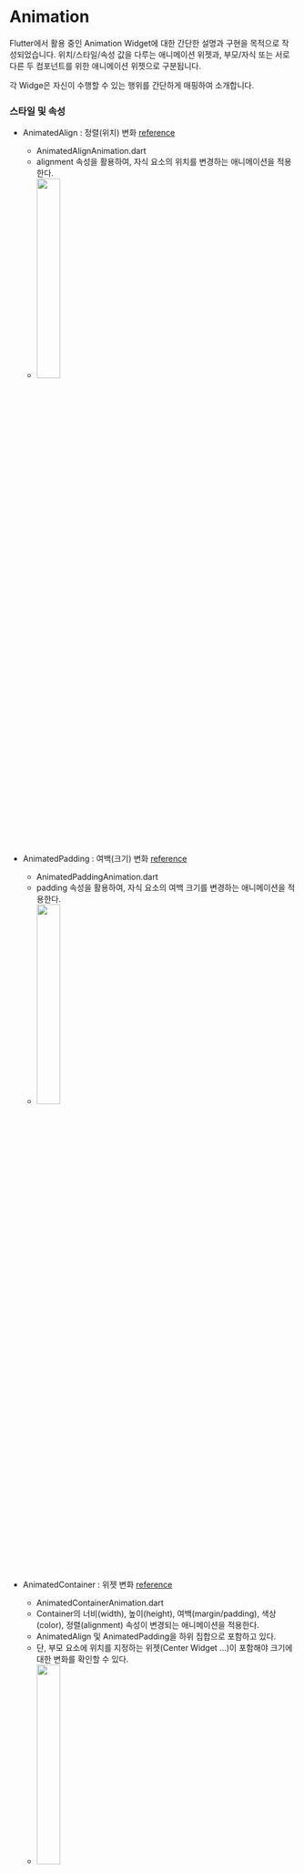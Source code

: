 # Animation

Flutter에서 활용 중인 Animation Widget에 대한 간단한 설명과 구현을 목적으로 작성되었습니다. 위치/스타일/속성 값을 다루는 애니메이션 위젯과, 부모/자식 또는 서로 다른 두 컴포넌트를 위한 애니메이션 위젯으로 구분됩니다.

각 Widge은 자신이 수행할 수 있는 행위를 간단하게 매핑하여 소개합니다.

### 스타일 및 속성

- AnimatedAlign : 정렬(위치) 변화 [reference](https://api.flutter.dev/flutter/widgets/AnimatedAlign-class.html)

  - AnimatedAlignAnimation.dart
  - alignment 속성을 활용하여, 자식 요소의 위치를 변경하는 애니메이션을 적용한다.
  - <Image width="30%" src="https://github.com/Jisup/flutter_sample/assets/49368118/2881912a-0b8b-4563-a2a2-c1b78153136a">

- AnimatedPadding : 여백(크기) 변화 [reference](https://api.flutter.dev/flutter/widgets/AnimatedPadding-class.html)

  - AnimatedPaddingAnimation.dart
  - padding 속성을 활용하여, 자식 요소의 여백 크기를 변경하는 애니메이션을 적용한다.
  - <Image width="30%" src="https://github.com/Jisup/flutter_sample/assets/49368118/41430641-1d3d-4cae-8042-ef228f455b69">

- AnimatedContainer : 위젯 변화 [reference](https://api.flutter.dev/flutter/widgets/AnimatedContainer-class.html)

  - AnimatedContainerAnimation.dart
  - Container의 너비(width), 높이(height), 여백(margin/padding), 색상(color), 정렬(alignment) 속성이 변경되는 애니메이션을 적용한다.
  - AnimatedAlign 및 AnimatedPadding을 하위 집합으로 포함하고 있다.
  - 단, 부모 요소에 위치를 지정하는 위젯(Center Widget ...)이 포함해야 크기에 대한 변화를 확인할 수 있다.
  - <Image width="30%" src="https://github.com/Jisup/flutter_sample/assets/49368118/3587f312-c3cb-4138-9866-59d7994e7aff">

### 위치 및 크기

- AnimatedPositioned : 위젯(크기, 위치) 변화 [reference](https://api.flutter.dev/flutter/widgets/AnimatedPositioned-class.html)

  - AnimatedPositionedAnimation.dart
  - 현재 요소에 대하여 너비(width), 높이(height) 속성으로 크기 변화에 대한 애니메이션을 적용하고 상(top), 하(bottom), 좌(left), 우(right) 속성으로 위치 변화에 대한 애니메이션을 적용한다.
  - 단, 부모 요소에 Positioned를 사용할 수 있는 Stack Widget이 포함되어야 활용할 수 있다.
  - 만약, 요소의 위치를 변경할 때 속성 값에 null이 들어가는 경우, 위치 변화에 대한 애니메이션이 적용되지 않는다.
  - 만약, 크기가 변경되지 않는 요소의 경우, SlideTransition Widget을 사용하는 것을 권장하고 있다.
  - <Image width="30%" src="https://github.com/Jisup/flutter_sample/assets/49368118/f0eea9f4-e179-43c2-b6d8-8e3799ab0907">

- SlideTransition : 위치 변화 [reference](https://api.flutter.dev/flutter/widgets/SlideTransition-class.html)

  - SlideTransitionAnimation.dart
  - 크기가 변경되지 않는 요소에, 위치를 변경하는 애니메이션을 적용하기 적합한 위젯이다.
  - AnimationController를 활용하여 요소의 위치를 변경하는 애니메이션을 적용한다.
  - 내부에서 활용되는 Offset의 기준은 1이며, 하위 자식 요소의 크기를 기준으로 잡는다. 만약 dx에 0.25의 Offset을 가지고 있다면, 전체 너비의 25% 만큼 수평 변환이 일어나게 된다.

    - basicExample_SlideTransition.dart

      - SlideTransition을 활용한 가장 기본적인 움직임 예제
      - <Image width="30%" src="https://github.com/Jisup/flutter_sample/assets/49368118/61ddf4f8-31fd-497d-84ed-da81d6578ec4">

    - numberChangeExample_SlideTransition.dart
      - SlideTransition을 활용한 계기판의 숫자 변화 애니메이션 예제
      - <Image width="30%" src="https://github.com/Jisup/flutter_sample/assets/49368118/c9eb9636-72e5-4028-aa09-79e36e97fe89">

- AnimatedSlide : 위치 변화 [reference](https://api.flutter.dev/flutter/widgets/AnimatedSlide-class.html)

  - AnimatedSlideAnimation.dart
  - Offset과 X축, Y축의 Slider를 조절하여 요소의 위치를 변경합니다.
  - 내부에서 활용되는 Offset의 기준은 1이며, 하위 자식 요소의 크기를 기준으로 잡는다. 만약 dx에 0.25의 Offset을 가지고 있다면, 전체 너비의 25% 만큼 수평 변환이 일어나게 된다.
  - 화면 내부 스크롤러의 위치에 따라 요소를 변경하는 예제에 사용될 수 있습니다.

  - <Image width="30%" src="https://github.com/Jisup/flutter_sample/assets/49368118/5602b46a-af3b-4967-9115-63ceffc116a3">

### 부모와 자식

### 서로 다른 두 컴포넌트

### 빌더

- AnimatedBuilder : 모든 변화 [reference](https://api.flutter.dev/flutter/widgets/AnimatedSlide-class.html)

  - AnimatedBuilderAnimation.dart
  - AnimatedBuilder는 애니메이션 제작을 위한 범용 위젯으로, 더 큰 빌드 기능의 일부로 애니메이션을 포함하려는 더 복잡한 위젯에 유용합니다.
  - 단, 추가 상태가 없는 경우 AnimatedWidget이 적합합니다.
  - AnimatedBuilder의 자식 요소를 builder 함수의 자식으로 동일하게 할당하면 렌더링을 최적화 할 수 있습니다.
  - 단, 자식을 builder 함수의 자식 요소로 전달하지 않으면 그 요소는 틱마다 다시 빌드됩니다. 물론 선택 사항에 해당되지만, 성능을 크게 향상시킬 수 있는 좋은 습관입니다.
  - Listenable의 모든 하위 유형(ChangeNotifier, ValueNotifier)을 사용하여 재구축을 트리거 할 수 있습니다.
  - ListenableBuilder과 구현은 동일하지만, Animation을 지속적으로 관리(청취)하지 않는 경우, 가독성을 높이기 위해 ListenableBuilder를 사용하는 것이 좋습니다.

  - <Image width="30%" src="https://github.com/Jisup/flutter_sample/assets/49368118/49d88c97-0b1a-4360-8beb-a30338f2b6e4">

### 성능 비교

- SlideTransition vs AnimatedPositioned

  - 시간이 지남에 따라 위치만 변경하는 경우 SlideTransition이 적합합니다.
  - SlideTransition은 애니메이션의 각 Frame만 다시 그리는 것을 트리거하지만, AnimatedPositioned은 릴레이아웃도 트리거를 진행합니다.
  - ※ 릴레이아웃(Re-layout) : 물리적 공간, 문서, 웹사이트 등의 배치를 재배치하거나 재설계하는 행위를 말합니다. 기능, 미학, 사용자 경험을 개선하기 위해 요소의 위치, 정렬, 구성 또는 전반적인 디자인을 변경하는 것이 포함됩니다. 재배치의 목표는 구성 요소 배열을 최적화하여 종종 효율성, 유용성, 흐름 또는 시각적 매력을 향상시키는 것입니다.
